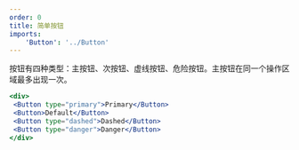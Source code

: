 ```yaml
---
order: 0
title: 简单按钮
imports:
    'Button': '../Button'
---
```



按钮有四种类型：主按钮、次按钮、虚线按钮、危险按钮。主按钮在同一个操作区域最多出现一次。
 
                    

```jsx
<div>
 <Button type="primary">Primary</Button>
 <Button>Default</Button>
 <Button type="dashed">Dashed</Button>
 <Button type="danger">Danger</Button>
</div>
```
